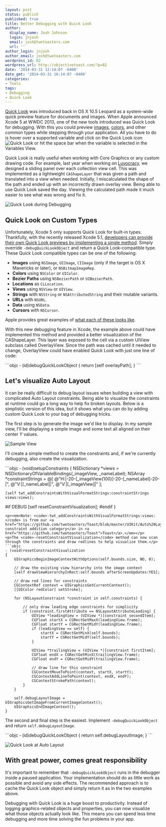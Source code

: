 ```yaml
---
layout: post
status: publish
published: true
title: Better Debugging with Quick Look
author:
  display_name: Josh Johnson
  login: jnjosh
  email: josh@twotoasters.com
  url: ''
author_login: jnjosh
author_email: josh@twotoasters.com
wordpress_id: 82
wordpress_url: http://objectivetoast.com/?p=82
date: '2014-03-31 12:14:07 -0400'
date_gmt: '2014-03-31 16:14:07 -0400'
categories:
- Tools
tags:
- Debugging
- Quick Look
---
```

<p><a href="http://en.wikipedia.org/wiki/Quick_Look">Quick Look</a> was introduced back in OS X 10.5 Leopard as a system-wide quick preview feature for documents and images. When Apple announced Xcode 5 at WWDC 2013, one of the new tools introduced was Quick Look for debugging. With this you could preview <a href="http://objectivetoast.com/wp-content/uploads/2014/03/quicklook.images.png">images</a>, <a href="http://objectivetoast.com/wp-content/uploads/2014/03/quicklook.color_.png">colors</a>, and other common types while stepping through your application. All you have to do is hover over a supported variable and click on the Quick Look icon <img src="http://objectivetoast.com/wp-content/uploads/2014/03/quicklook.png" alt="Quick Look" /> or hit the space bar when the variable is selected in the Variables View.</p>
<p><!--more--></p>
<p>Quick Look is really useful when working with Core Graphics or any custom drawing code. For example, last year when working on <a href="http://twotoasters.com/ideas/2013/luvocracy/">Luvocracy</a>, we designed a sliding panel over each collection view cell. This was implemented as a lightweight <code>CAShapeLayer</code> that was given a path and translated into a view when needed. Initially, I miscalculated the shape of the path and ended up with an incorrectly drawn overlay view. Being able to use Quick Look saved the day. Viewing the calculated path made it much easier to see what was wrong and fix it.</p>
<p><img src="http://objectivetoast.com/wp-content/uploads/2014/03/quicklook.path_.debugging.png" alt="Quick Look during Debugging" /></p>
<h2>Quick Look on Custom Types</h2>
<p>Unfortunately, Xcode 5 only supports Quick Look for built-in types. Thankfully, with the recently released Xcode 5.1, <a href="https://developer.apple.com/library/ios/documentation/IDEs/Conceptual/CustomClassDisplay_in_QuickLook/Introduction/Introduction.html">developers can provide their own Quick Look previews by implementing a single method</a>. Simply override <code>‑debugQuickLookObject</code> and return a Quick Look-compatible type. These Quick Look compatible types can be one of the following:</p>
<ul>
<li><strong>Images</strong> using <code>NSImage</code>, <code>UIImage</code>, <code>CIImage</code> (only if the target is OS X Mavericks or later), or <code>NSBitmapImageRep</code>.</li>
<li><strong>Colors</strong> using <code>NSColor</code> or <code>UIColor</code>.</li>
<li><strong>Bezier Paths</strong> using <code>NSBezierPath</code> or <code>UIBezierPath</code>.</li>
<li><strong>Locations</strong> as <code>CLLocation</code>.</li>
<li><strong>Views</strong> using <code>NSView</code> or <code>UIView</code>.</li>
<li><strong>Strings</strong> with <code>NSString</code> or <code>NSAttributedString</code> and their mutable variants.</li>
<li><strong>URLs</strong> with <code>NSURL</code>.</li>
<li><strong>Data</strong> using <code>NSData</code>.</li>
<li><strong>Cursors</strong> with <code>NSCursor</code>.</li>
</ul>
<p>Apple provides great examples of <a href="https://developer.apple.com/library/ios/documentation/IDEs/Conceptual/CustomClassDisplay_in_QuickLook/CH02-std_objects_support/CH02-std_objects_support.html#//apple_ref/doc/uid/TP40014001-CH3-SW21">what each of these looks like</a>.</p>
<p>With this new debugging feature in Xcode, the example above could have implemented this method and provided a better visualization of the CAShapeLayer. This layer was exposed to the cell via a custom UIView subclass called OverlayView. Since the path was cached until it needed to change, OverlayView could have enabled Quick Look with just one line of code:</p>
```objc
‑ (id)debugQuickLookObject
{
   return [self overlayPath];
}
```
<h2>Let's visualize Auto Layout</h2>
<p>It can be really difficult to debug layout issues when building a view with complicated Auto Layout constraints. Being able to visualize the constraints at runtime could go a long way to help fix broken layouts. Below is a simplistic version of this idea, but it shows what you can do by adding custom Quick Look to your bag of debugging tricks.</p>
<p>The first step is to generate the image we'd like to display. In my sample view, I'll be displaying a simple image and some text all aligned on their center <em>Y</em> values.</p>
<p><img src="http://objectivetoast.com/wp-content/uploads/2014/03/quicklook.sample.png" alt="Sample View" /></p>
<p>I'll create a simple method to create the constraints and, if we're currently debugging, also create the visualization.</p>
```objc
‑ (void)setupConstraints
{
    NSDictionary *views = NSDictionaryOfVariableBindings(_imageView, _nameLabel);
    NSArray *constraintStrings = @[ @"H:|-20-[_imageView(100)]-20-[_nameLabel]-20-|",
                                    @"V:|[_nameLabel]|", 
                                    @"V:|[_imageView]|" ];

    [self twt_addConstraintsWithVisualFormatStrings:​constraintStrings views:​views];

#if DEBUG 
    [self resetConstraintVisualization]; 
#endif
}
```
<p><em>Note: <code>‑twt_addConstraintsWithVisualFormatStrings:​views:</code> is from our <a href="https://github.com/twotoasters/Toast/blob/master/UIKit/Auto%20Layout/UIView%2BTWTConvenientConstraintAddition.h">convenient constraint addition category</a> in <a href="https://github.com/twotoasters/Toast">Toast</a>.</em></p>
<p>The <code>‑resetConstraintVisualization</code> method can now scan through the constraints and draw redlines to help visualize them.</p>
```objc
‑ (void)resetConstraintVisualization
{
    UIGraphicsBeginImageContextWithOptions(self.bounds.size, NO, 0);

    // draw the existing view hierarchy into the image context
    [self drawViewHierarchyInRect:​self.bounds afterScreenUpdates:​YES];

    // draw red lines for constraints
    CGContextRef context = UIGraphicsGetCurrentContext();
    [[UIColor redColor] setStroke];

    for (NSLayoutConstraint *constraint in self.constraints) {

        // only draw leading edge constraints for simplicity
        if (constraint.firstAttribute == NSLayoutAttributeLeading) {
            UIView *leadingView = (UIView *)[constraint secondItem];
            CGFloat startX = CGRectGetMaxX(leadingView.frame);
            CGFloat startY = CGRectGetMidY(leadingView.frame);
            if (leadingView == self) {
                startX = CGRectGetMinX(self.bounds);
                startY = CGRectGetMidY(self.bounds);
            }

            UIView *trailingView = (UIView *)[constraint firstItem];
            CGFloat endX = CGRectGetMinX(trailingView.frame);
            CGFloat endY = CGRectGetMidY(trailingView.frame);

            // draw line for this constraint
            CGContextMoveToPoint(context, startX, startY);
            CGContextAddLineToPoint(context, endX, endY);
            CGContextStrokePath(context);
        }
    }

    self.debugLayoutImage = UIGraphicsGetImageFromCurrentImageContext();
    UIGraphicsEndImageContext();
}
```
<p>The second and final step is the easiest. Implement <code>‑debugQuickLookObject</code> and return <code>self.debugLayoutImage</code>.</p>
```objc
‑ (id)debugQuickLookObject
{
    return self.debugLayoutImage;
}
```
<p><img src="http://objectivetoast.com/wp-content/uploads/2014/03/quicklook.redlines.png" alt="Quick Look at Auto Layout" /></p>
<h2>With great power, comes great responsibility</h2>
<p>It's important to remember that <code>‑debugQuickLookObject</code> runs in the debugger inside a paused application. Your implementation should do as little work as possible and avoid any side effects. The recommended approach is to cache the Quick Look object and simply return it as in the two examples above.</p>
<p>Debugging with Quick Look is a huge boost to productivity. Instead of logging graphics-related objects and properties, you can now visualize what those objects actually look like. This means you can spend less time debugging and more time solving the fun problems in your app.</p>

